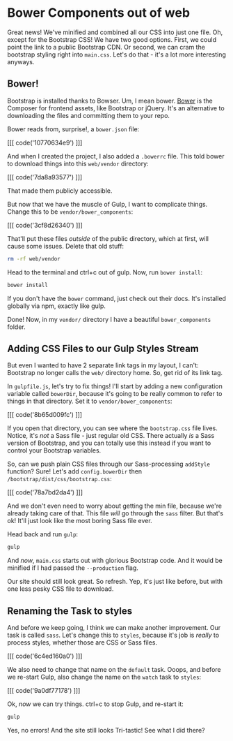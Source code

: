 # Bower Components out of web

Great news! We've minified and combined all our CSS into just one file. Oh,
except for the Bootstrap CSS! We have two good options. First, we could
point the link to a public Bootstrap CDN. Or second, we can cram the bootstrap
styling right into `main.css`. Let's do that - it's a lot more interesting
anyways.

## Bower!

Bootstrap is installed thanks to Bowser. Um, I mean bower. [Bower](http://bower.io/)
is the Composer for frontend assets, like Bootstrap or jQuery. It's an alternative
to downloading the files and committing them to your repo.

Bower reads from, surprise!, a `bower.json` file:

[[[ code('10770634e9') ]]]

And when I created the project, I also added a `.bowerrc` file. This told
bower to download things into this `web/vendor` directory:

[[[ code('7da8a93577') ]]]

That made them publicly accessible.

But now that we have the muscle of Gulp, I want to complicate things. Change
this to be `vendor/bower_components`:

[[[ code('3cf8d26340') ]]]

That'll put these files *outside* of the public directory, which at first,
will cause some issues. Delete that old stuff:

```bash
rm -rf web/vendor
```

Head to the terminal and ctrl+c out of gulp. Now, run `bower install`:

```bash
bower install
```

If you don't have the `bower` command, just check out their docs. It's installed
globally via npm, exactly like gulp.

Done! Now, in my `vendor/` directory I have a beautiful `bower_components`
folder.

## Adding CSS Files to our Gulp Styles Stream

But even I wanted to have 2 separate link tags in my layout, I can't:
Bootstrap no longer calls the `web/` directory home. So, get rid of its
link tag.

In `gulpfile.js`, let's try to fix things! I'll start by adding a new configuration
variable called `bowerDir`, because it's going to be really common to refer
to things in that directory. Set it to `vendor/bower_components`:

[[[ code('8b65d009fc') ]]]

If you open that directory, you can see where the `bootstrap.css` file
lives. Notice, it's *not* a Sass file - just regular old CSS. There actually
*is* a Sass version of Bootstrap, and you can totally use this instead
if you want to control your Bootstrap variables.

So, can we push plain CSS files through our Sass-processing `addStyle` function?
Sure! Let's add `config.bowerDir` then `/bootstrap/dist/css/bootstrap.css`:

[[[ code('78a7bd2da4') ]]]

And we don't even need to worry about getting the min file, because we're
already taking care of that. This file *will* go through the `sass` filter.
But that's ok! It'll just look like the most boring Sass file ever.

Head back and run `gulp`:

```bash
gulp
```

And *now*, `main.css` starts out with glorious Bootstrap code. And it would
be minified if I had passed the `--production` flag.

Our site should still look great. So refresh. Yep, it's just like before,
but with one less pesky CSS file to download.

## Renaming the Task to styles

And before we keep going, I think we can make another improvement. Our task
is called `sass`. Let's change this to `styles`, because it's job is *really*
to process styles, whether those are CSS or Sass files.

[[[ code('6c4ed160a0') ]]]

We also need to change that name on the `default` task. Ooops, and before
we re-start Gulp, also change the name on the `watch` task to `styles`:

[[[ code('9a0df77178') ]]]
 
Ok, *now* we can try things. ctrl+c to stop Gulp, and re-start it:

```bash
gulp

```

Yes, no errors! And the site still looks Tri-tastic! See what I did there?
